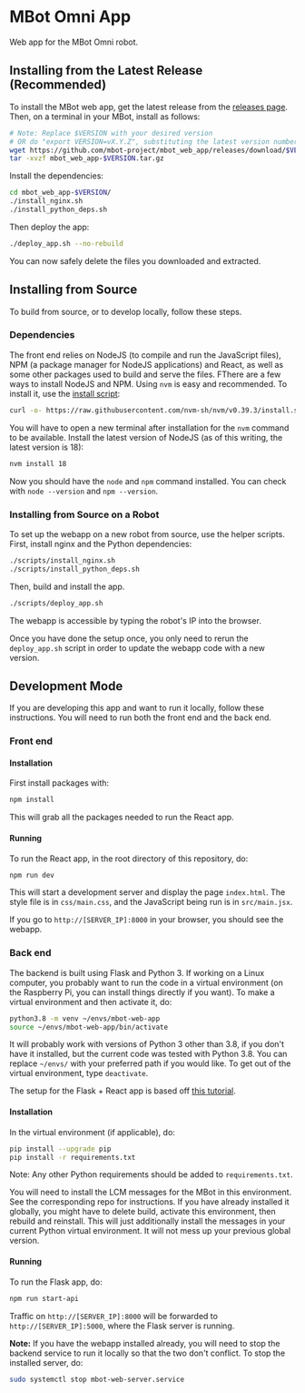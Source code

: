 # MBot Omni App

Web app for the MBot Omni robot.

## Installing from the Latest Release (Recommended)

To install the MBot web app, get the latest release from the [releases page](https://github.com/mbot-project/mbot_web_app/releases). Then, on a terminal in your MBot, install as follows:
```bash
# Note: Replace $VERSION with your desired version
# OR do "export VERSION=vX.Y.Z", substituting the latest version number.
wget https://github.com/mbot-project/mbot_web_app/releases/download/$VERSION/mbot_web_app-$VERSION.tar.gz
tar -xvzf mbot_web_app-$VERSION.tar.gz
```
Install the dependencies:
```bash
cd mbot_web_app-$VERSION/
./install_nginx.sh
./install_python_deps.sh
```
Then deploy the app:
```bash
./deploy_app.sh --no-rebuild
```
You can now safely delete the files you downloaded and extracted.

## Installing from Source

To build from source, or to develop locally, follow these steps.

### Dependencies

The front end relies on NodeJS (to compile and run the JavaScript files), NPM (a
package manager for NodeJS applications) and React, as well as some other
packages used to build and serve the files. FThere are a few ways to install NodeJS and NPM. Using `nvm` is easy and recommended. To install it, use the [install script](https://github.com/nvm-sh/nvm#install--update-script):
```bash
curl -o- https://raw.githubusercontent.com/nvm-sh/nvm/v0.39.3/install.sh | bash
```
You will have to open a new terminal after installation for the `nvm` command to be available. Install the latest version of NodeJS (as of this writing, the latest version is 18):
```bash
nvm install 18
```
Now you should have the `node` and `npm` command installed. You can check with `node --version` and `npm --version`.

### Installing from Source on a Robot

To set up the webapp on a new robot from source, use the helper scripts. First, install nginx and the Python dependencies:
```bash
./scripts/install_nginx.sh
./scripts/install_python_deps.sh
```
Then, build and install the app.
```bash
./scripts/deploy_app.sh
```
The webapp is accessible by typing the robot's IP into the browser.

Once you have done the setup once, you only need to rerun the `deploy_app.sh` script in order to update the webapp code with a new version.

## Development Mode

If you are developing this app and want to run it locally, follow these instructions. You will need to run both the front end and the back end.

### Front end

#### Installation

First install packages with:
```bash
npm install
```
This will grab all the packages needed to run the React app.

#### Running

To run the React app, in the root directory of this repository, do:
```bash
npm run dev
```
This will start a development server and display the page `index.html`.
The style file is in `css/main.css`, and the JavaScript being run is in
`src/main.jsx`.

If you go to `http://[SERVER_IP]:8000` in your browser, you should see the
webapp.

### Back end

The backend is built using Flask and Python 3. If
working on a Linux computer, you probably want to run the code in a virtual
environment (on the Raspberry Pi, you can install things directly if you want).
To make a virtual environment and then activate it, do:
```bash
python3.8 -m venv ~/envs/mbot-web-app
source ~/envs/mbot-web-app/bin/activate
```
It will probably work with versions of Python 3 other than 3.8, if you don't
have it installed, but the current code was tested with Python 3.8. You can
replace `~/envs/` with your preferred path if you would like. To get out of the
virtual environment, type `deactivate`.

The setup for the Flask + React app is based off
[this tutorial](https://blog.miguelgrinberg.com/post/how-to-create-a-react--flask-project).

#### Installation

In the virtual environment (if applicable), do:
```bash
pip install --upgrade pip
pip install -r requirements.txt
```
Note: Any other Python requirements should be added to `requirements.txt`.

You will need to install the LCM messages for the MBot in this environment. See the corresponding repo for instructions. If you have already installed it globally, you might have to delete build, activate this environment, then rebuild and reinstall. This will just additionally install the messages in your current Python virtual environment. It will not mess up your previous global version.

#### Running

To run the Flask app, do:
```bash
npm run start-api
```

Traffic on `http://[SERVER_IP]:8000` will be forwarded to `http://[SERVER_IP]:5000`,
where the Flask server is running.

**Note:** If you have the webapp installed already, you will need to stop the backend service to run it locally so that the two don't conflict. To stop the installed server, do:
```bash
sudo systemctl stop mbot-web-server.service
```

